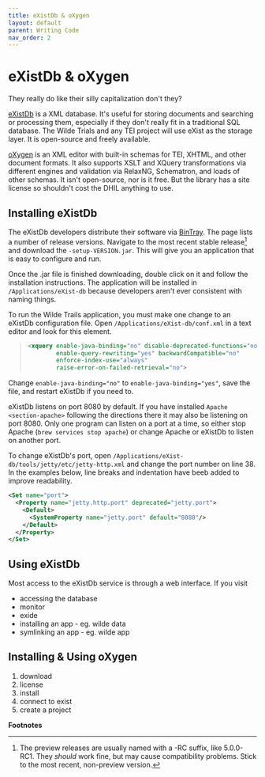 ```yaml
---
title: eXistDb & oXygen
layout: default
parent: Writing Code
nav_order: 2
---
```



# eXistDb & oXygen

They really do like their silly capitalization don't they?

[eXistDb](http://exist-db.org/exist/apps/homepage/index.html) is a XML
database. It's useful for storing documents and searching or processing
them, especially if they don't really fit in a traditional SQL database.
The Wilde Trials and any TEI project will use eXist as the storage
layer. It is open-source and freely available.

[oXygen](https://www.oxygenxml.com/) is an XML editor with built-in
schemas for TEI, XHTML, and other document formats. It also supports
XSLT and XQuery transformations via different engines and validation via
RelaxNG, Schematron, and loads of other schemas. It isn't open-source,
nor is it free. But the library has a site license so shouldn't cost the
DHIL anything to use.

## Installing eXistDb

The eXistDb developers distribute their software via
[BinTray](https://bintray.com/existdb/releases/exist). The page lists a
number of release versions. Navigate to the most recent stable
release[^1] and download the `-setup-VERSION.jar`. This will give you an
application that is easy to configure and run.

Once the .jar file is finished downloading, double click on it and
follow the installation instructions. The application will be installed
in `/Applications/eXist-db` because developers aren't ever consistent
with naming things.

To run the Wilde Trails application, you must make one change to an
eXistDb configuration file. Open `/Applications/eXist-db/conf.xml` in a
text editor and look for this element.

> ``` xml
> <xquery enable-java-binding="no" disable-deprecated-functions="no"
>         enable-query-rewriting="yes" backwardCompatible="no"
>         enforce-index-use="always"
>         raise-error-on-failed-retrieval="no">
> ```

Change `enable-java-binding="no"` to `enable-java-binding="yes"`, save
the file, and restart eXistDb if you need to.

<div class="note">



eXistDb listens on port 8080 by default. If you have installed
`Apache <section-apache>` following the directions there it may also be
listening on port 8080. Only one program can listen on a port at a time,
so either stop Apache (`brew services stop apache`) or change Apache or
eXistDb to listen on another port.

To change eXistDb's port, open
`/Applications/eXist-db/tools/jetty/etc/jetty-http.xml` and change the
port number on line 38. In the examples below, line breaks and
indentation have beeb added to improve readability.

``` xml
<Set name="port">
  <Property name="jetty.http.port" deprecated="jetty.port">
    <Default>
      <SystemProperty name="jetty.port" default="8080"/>
    </Default>
  </Property>
</Set>
```

</div>

## Using eXistDb

Most access to the eXistDb service is through a web interface. If you
visit

-   accessing the database
-   monitor
-   exide
-   installing an app - eg. wilde data
-   symlinking an app - eg. wilde app

## Installing & Using oXygen

1.  download
2.  license
3.  install
4.  connect to exist
5.  create a project

**Footnotes**

[^1]:
    The preview releases are usually named with a -RC suffix, like 
    5.0.0-RC1. They *should* work fine, but may cause compatibility 
    problems. Stick to the most recent, non-preview version.
